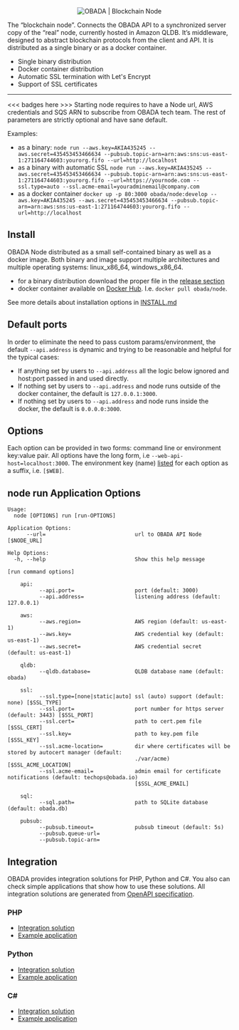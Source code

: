 <div align="center">
  <img class="logo" src="https://www.obada.io/assets/images/obada-logo.svg" alt="OBADA | Blockchain Node"/>
</div>

The “blockchain node”. Connects the OBADA API to a synchronized server copy of the “real” node, currently hosted in Amazon QLDB. It’s middleware, designed to abstract blockchain protocols from the client and API. It is distributed as a single binary or as a docker container.

- Single binary distribution
- Docker container distribution
- Automatic SSL termination with Let's Encrypt
- Support of SSL certificates
---

<<< badges here >>>
Starting node requires to have a Node url, AWS credentials and SQS ARN to subscribe from OBADA tech team. The rest of parameters are strictly optional and have sane default.

Examples:

- as a binary: `node run --aws.key=AKIA435245 --aws.secret=435453453466634 --pubsub.topic-arn=arn:aws:sns:us-east-1:271164744603:yourorg.fifo --url=http://localhost`
- as a binary with automatic SSL `node run --aws.key=AKIA435245 --aws.secret=435453453466634 --pubsub.topic-arn=arn:aws:sns:us-east-1:271164744603:yourorg.fifo --url=https://yournode.com --ssl.type=auto --ssl.acme-email=youradminemail@company.com`
- as a docker container `docker up -p 80:3000 obada/node:develop --aws.key=AKIA435245 --aws.secret=435453453466634 --pubsub.topic-arn=arn:aws:sns:us-east-1:271164744603:yourorg.fifo --url=http://localhost`

## Install

OBADA Node distributed as a small self-contained binary as well as a docker image. Both binary and image support multiple architectures and multiple operating systems: linux_x86_64, windows_x86_64.

- for a binary distribution download the proper file in the [release section](https://github.com/obada-foundation/node/releases)
- docker container available on [Docker Hub](https://hub.docker.com/r/obada/node). I.e. `docker pull obada/node`.

See more details about installation options in [INSTALL.md](https://github.com/obada-foundation/node/INSTALL.md)

## Default ports

In order to eliminate the need to pass custom params/environment, the default `--api.address` is dynamic and trying to be reasonable and helpful for the typical cases:

- If anything set by users to `--api.address` all the logic below ignored and host:port passed in and used directly.
- If nothing set by users to `--api.address` and node runs outside of the docker container, the default is `127.0.0.1:3000`.
- If nothing set by users to `--api.address` and node runs inside the docker, the default is `0.0.0.0:3000`.

## Options

Each option can be provided in two forms: command line or environment key:value pair. All options have the long form, i.e `--web-api-host=localhost:3000`. The environment key (name) [listed](#all-application-options) for each option as a suffix, i.e. `[$WEB]`.

## **node run** Application Options

```
Usage:
  node [OPTIONS] run [run-OPTIONS]

Application Options:
      --url=                            url to OBADA API Node [$NODE_URL]

Help Options:
  -h, --help                            Show this help message

[run command options]

    api:
          --api.port=                   port (default: 3000)
          --api.address=                listening address (default: 127.0.0.1)

    aws:
          --aws.region=                 AWS region (default: us-east-1)
          --aws.key=                    AWS credential key (default: us-east-1)
          --aws.secret=                 AWS credential secret (default: us-east-1)

    qldb:
          --qldb.database=              QLDB database name (default: obada)

    ssl:
          --ssl.type=[none|static|auto] ssl (auto) support (default: none) [$SSL_TYPE]
          --ssl.port=                   port number for https server (default: 3443) [$SSL_PORT]
          --ssl.cert=                   path to cert.pem file [$SSL_CERT]
          --ssl.key=                    path to key.pem file [$SSL_KEY]
          --ssl.acme-location=          dir where certificates will be stored by autocert manager (default:
                                        ./var/acme) [$SSL_ACME_LOCATION]
          --ssl.acme-email=             admin email for certificate notifications (default: techops@obada.io)
                                        [$SSL_ACME_EMAIL]

    sql:
          --sql.path=                   path to SQLite database (default: obada.db)

    pubsub:
          --pubsub.timeout=             pubsub timeout (default: 5s)
          --pubsub.queue-url=
          --pubsub.topic-arn=

```

## Integration

OBADA provides integration solutions for PHP, Python and C#. You also can check simple applications that show how to use these solutions.
All integration solutions are generated from [OpenAPI specification](https://github.com/obada-foundation/node/tree/master/openapi).

### PHP

- [Integration solution](https://github.com/obada-foundation/node-api-library)
- [Example application](https://github.com/obada-foundation/example-client-system)

### Python

- [Integration solution](https://github.com/obada-foundation/node-api-library-python)
- [Example application](https://github.com/obada-foundation/integration-scenarios/tree/master/python/simple-application)

### C#

- [Integration solution](https://github.com/obada-foundation/node-api-library-csharp)
- [Example application](https://github.com/obada-foundation/integration-scenarios/tree/master/csharp/simple-application/SimpleApplication)
